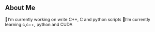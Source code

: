 ## About Me

🔭I’m currently working on write C++, C and python scripts
🌱I’m currently learning c,c++, python and CUDA
